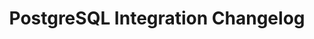---
title: "PostgreSQL Integration Changelog"
permalink: /integrations/databases/postgresql/changelog
summary: "Updates about the PostgreSQL integration from the Stitch team."
input: false
show-in-menus: false

layout: changelog
content-type: "changelog-entry-list"
connection-type: "integration"

key: "postgresql-integration-changelog"

name: "postgres"
display_name: "PostgreSQL"
---